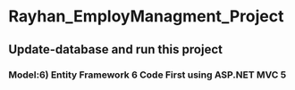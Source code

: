 # Rayhan_EmployManagment_Project
<h2> Update-database and run this project</h2>
<h3>Model:6)	Entity Framework 6 Code First using ASP.NET MVC 5</h3>
